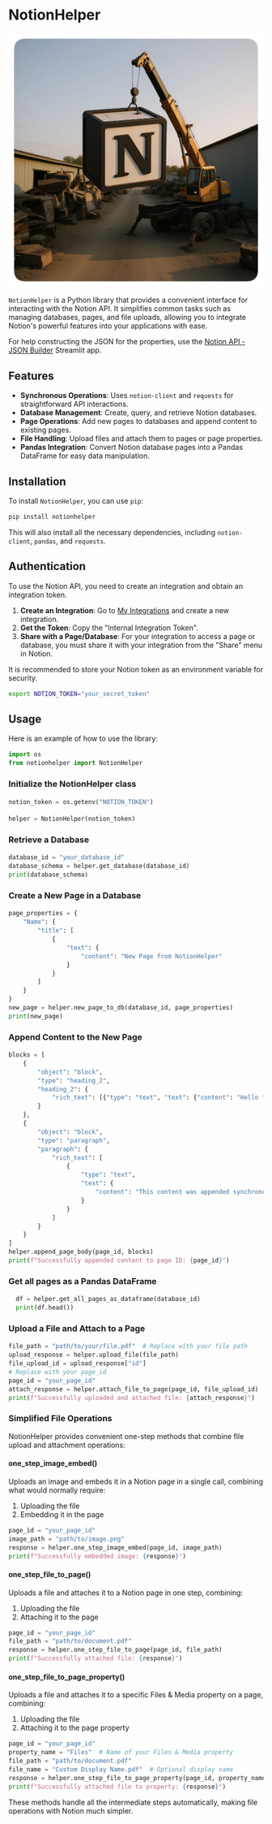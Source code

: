 # NotionHelper

![NotionHelper](https://github.com/janduplessis883/notionhelper/blob/master/images/helper_logo.png?raw=true)

`NotionHelper` is a Python library that provides a convenient interface for interacting with the Notion API. It simplifies common tasks such as managing databases, pages, and file uploads, allowing you to integrate Notion's powerful features into your applications with ease.

For help constructing the JSON for the properties, use the [Notion API - JSON Builder](https://notioinapiassistant.streamlit.app) Streamlit app.

## Features

-   **Synchronous Operations**: Uses `notion-client` and `requests` for straightforward API interactions.
-   **Database Management**: Create, query, and retrieve Notion databases.
-   **Page Operations**: Add new pages to databases and append content to existing pages.
-   **File Handling**: Upload files and attach them to pages or page properties.
-   **Pandas Integration**: Convert Notion database pages into a Pandas DataFrame for easy data manipulation.

## Installation

To install `NotionHelper`, you can use `pip`:

```bash
pip install notionhelper
```

This will also install all the necessary dependencies, including `notion-client`, `pandas`, and `requests`.

## Authentication

To use the Notion API, you need to create an integration and obtain an integration token.

1.  **Create an Integration**: Go to [My Integrations](https://www.notion.so/my-integrations) and create a new integration.
2.  **Get the Token**: Copy the "Internal Integration Token".
3.  **Share with a Page/Database**: For your integration to access a page or database, you must share it with your integration from the "Share" menu in Notion.

It is recommended to store your Notion token as an environment variable for security.

```bash
export NOTION_TOKEN="your_secret_token"
```

## Usage

Here is an example of how to use the library:

```python
import os
from notionhelper import NotionHelper
```

### Initialize the NotionHelper class

```python
notion_token = os.getenv("NOTION_TOKEN")

helper = NotionHelper(notion_token)
```

### Retrieve a Database

```python
database_id = "your_database_id"
database_schema = helper.get_database(database_id)
print(database_schema)
```

### Create a New Page in a Database

```python
page_properties = {
    "Name": {
        "title": [
            {
                "text": {
                    "content": "New Page from NotionHelper"
                }
            }
        ]
    }
}
new_page = helper.new_page_to_db(database_id, page_properties)
print(new_page)
```

### Append Content to the New Page

```python
blocks = [
    {
        "object": "block",
        "type": "heading_2",
        "heading_2": {
            "rich_text": [{"type": "text", "text": {"content": "Hello from NotionHelper!"}}]
        }
    },
    {
        "object": "block",
        "type": "paragraph",
        "paragraph": {
            "rich_text": [
                {
                    "type": "text",
                    "text": {
                        "content": "This content was appended synchronously."
                    }
                }
            ]
        }
    }
]
helper.append_page_body(page_id, blocks)
print(f"Successfully appended content to page ID: {page_id}")
```

### Get all pages as a Pandas DataFrame

```python
  df = helper.get_all_pages_as_dataframe(database_id)
  print(df.head())
```

### Upload a File and Attach to a Page

```python
file_path = "path/to/your/file.pdf"  # Replace with your file path
upload_response = helper.upload_file(file_path)
file_upload_id = upload_response["id"]
# Replace with your page_id
page_id = "your_page_id"
attach_response = helper.attach_file_to_page(page_id, file_upload_id)
print(f"Successfully uploaded and attached file: {attach_response}")
```

### Simplified File Operations

NotionHelper provides convenient one-step methods that combine file upload and attachment operations:

#### one_step_image_embed()
Uploads an image and embeds it in a Notion page in a single call, combining what would normally require:
1. Uploading the file
2. Embedding it in the page

```python
page_id = "your_page_id"
image_path = "path/to/image.png"
response = helper.one_step_image_embed(page_id, image_path)
print(f"Successfully embedded image: {response}")
```

#### one_step_file_to_page()
Uploads a file and attaches it to a Notion page in one step, combining:
1. Uploading the file
2. Attaching it to the page

```python
page_id = "your_page_id"
file_path = "path/to/document.pdf"
response = helper.one_step_file_to_page(page_id, file_path)
print(f"Successfully attached file: {response}")
```

#### one_step_file_to_page_property()
Uploads a file and attaches it to a specific Files & Media property on a page, combining:
1. Uploading the file
2. Attaching it to the page property

```python
page_id = "your_page_id"
property_name = "Files"  # Name of your Files & Media property
file_path = "path/to/document.pdf"
file_name = "Custom Display Name.pdf"  # Optional display name
response = helper.one_step_file_to_page_property(page_id, property_name, file_path, file_name)
print(f"Successfully attached file to property: {response}")
```

These methods handle all the intermediate steps automatically, making file operations with Notion much simpler.
